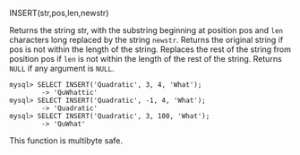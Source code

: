 INSERT(str,pos,len,newstr)

Returns the string str, with the substring beginning at position pos and `len` characters long replaced by the string `newstr`. Returns the original string if pos is not within the length of the string. Replaces the rest of the string from position pos if `len` is not within the length of the rest of the string. Returns `NULL` if any argument is `NULL`.

```
mysql> SELECT INSERT('Quadratic', 3, 4, 'What');
        -> 'QuWhattic'
mysql> SELECT INSERT('Quadratic', -1, 4, 'What');
        -> 'Quadratic'
mysql> SELECT INSERT('Quadratic', 3, 100, 'What');
        -> 'QuWhat'
```

This function is multibyte safe.
